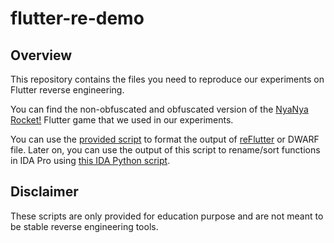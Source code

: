 # flutter-re-demo

## Overview

This repository contains the files you need to reproduce our experiments on Flutter reverse engineering.

You can find the non-obfuscated and obfuscated version of the [NyaNya Rocket!](https://github.com/CaramelDunes/nyanya_rocket) Flutter game that we used in our experiments.

You can use the [provided script](https://github.com/Guardsquare/flutter-re-demo/blob/main/parse_info.py) to format the output of [reFlutter](https://github.com/Impact-I/reFlutter) or DWARF file.
Later on, you can use the output of this script to rename/sort functions in IDA Pro using [this IDA Python script](https://github.com/Guardsquare/flutter-re-demo/blob/main/rename_flutter_functions.py).

## Disclaimer

These scripts are only provided for education purpose and are not meant to be stable reverse engineering tools.
